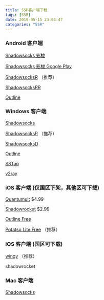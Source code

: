 ```yaml
---
title: SSR客户端下载
tags: [SSR]
date: 2019-05-15 23:03:47
categories: "SSR"
---
```


### Android 客户端

[Shadowsocks 影梭](https://github.com/shadowsocks/shadowsocks-android/releases)

[Shadowsocks 影梭 Google Play](https://play.google.com/store/apps/details?id=com.github.shadowsocks)

[ShadowsocksR](https://github.com/shadowsocksr-backup/shadowsocksr-android/releases)        （推荐）

[ShadowsocksRR](https://github.com/shadowsocksrr/shadowsocksr-android/releases)

[Outline](https://play.google.com/store/apps/details?id=org.outline.android.client)

### Windows 客户端

[Shadowsocks](https://github.com/shadowsocks/shadowsocks-windows/releases)

[ShadowsocksR](https://github.com/shadowsocksr-backup/shadowsocksr-csharp/releases)    （推荐）

[ShadowsocksD](https://github.com/SoDa-GitHub/SSD-Windows/releases)

[Outline](https://raw.githubusercontent.com/Jigsaw-Code/outline-releases/master/client/stable/Outline-Client.exe)   

[SSTap](https://www.sockscap64.com/sstap)

[v2ray](https://github.com/v2ray/v2ray-core/releases)

### iOS 客户端 (仅国区下架，其他区可下载)

[Quantumult](https://itunes.apple.com/us/app/quantumult/id1252015438) $4.99

[Shadowrocket](https://itunes.apple.com/us/app/shadowrocket-for-shadowsocks/id932747118) $2.99

[Outline Free](https://itunes.apple.com/us/app/outline-app/id1356177741)

[Potatso Lite Free](https://itunes.apple.com/us/app/outline-app/id1356177741)        （推荐）

### iOS 客户端 (国区可下载)

[wingy](https://itunes.apple.com/cn/app/wingy-mian-fei-banvpn-ke-hu/id1148026741?mt=8)        （推荐）

shadowrocket


### Mac 客户端

[Shadowsocks](https://shadowsocks.org/en/download/clients.html)